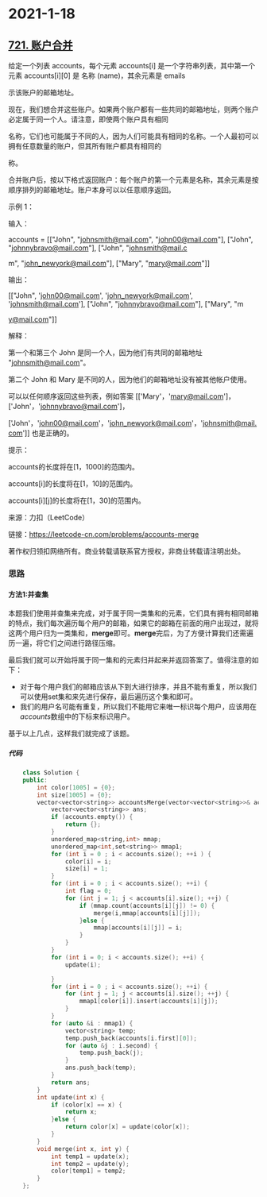 # 2021-1-18

## [721. 账户合并](https://leetcode-cn.com/problems/accounts-merge/)

给定一个列表 accounts，每个元素 accounts[i] 是一个字符串列表，其中第一个元素 accounts[i][0] 是 名称 (name)，其余元素是 emails 

示该账户的邮箱地址。

现在，我们想合并这些账户。如果两个账户都有一些共同的邮箱地址，则两个账户必定属于同一个人。请注意，即使两个账户具有相同

名称，它们也可能属于不同的人，因为人们可能具有相同的名称。一个人最初可以拥有任意数量的账户，但其所有账户都具有相同的

称。

合并账户后，按以下格式返回账户：每个账户的第一个元素是名称，其余元素是按顺序排列的邮箱地址。账户本身可以以任意顺序返回。

 

示例 1：

输入：

accounts = [["John", "johnsmith@mail.com", "john00@mail.com"], ["John", "johnnybravo@mail.com"], ["John", "johnsmith@mail.c

m", "john_newyork@mail.com"], ["Mary", "mary@mail.com"]]

输出：

[["John", 'john00@mail.com', 'john_newyork@mail.com', 'johnsmith@mail.com'],  ["John", "johnnybravo@mail.com"], ["Mary", "m

y@mail.com"]]

解释：

第一个和第三个 John 是同一个人，因为他们有共同的邮箱地址 "johnsmith@mail.com"。 

第二个 John 和 Mary 是不同的人，因为他们的邮箱地址没有被其他帐户使用。

可以以任何顺序返回这些列表，例如答案 [['Mary'，'mary@mail.com']，['John'，'johnnybravo@mail.com']，

['John'，'john00@mail.com'，'john_newyork@mail.com'，'johnsmith@mail.com']] 也是正确的。

提示：

accounts的长度将在[1，1000]的范围内。

accounts[i]的长度将在[1，10]的范围内。

accounts[i][j]的长度将在[1，30]的范围内。

来源：力扣（LeetCode）

链接：https://leetcode-cn.com/problems/accounts-merge

著作权归领扣网络所有。商业转载请联系官方授权，非商业转载请注明出处。



### 思路

#### 方法1:并查集

本题我们使用并查集来完成，对于属于同一类集和的元素，它们具有拥有相同邮箱的特点，我们每次遍历每个用户的邮箱，如果它的邮箱在前面的用户出现过，就将这两个用户归为一类集和，**merge**即可。**merge**完后，为了方便计算我们还需遍历一遍，将它们之间进行路径压缩。

最后我们就可以开始将属于同一集和的元素归并起来并返回答案了。值得注意的如下：

- 对于每个用户我们的邮箱应该从下到大进行排序，并且不能有重复，所以我们可以使用set集和来先进行保存，最后遍历这个集和即可。
- 我们的用户名可能有重复，所以我们不能用它来唯一标识每个用户，应该用在$accounts$数组中的下标来标识用户。



基于以上几点，这样我们就完成了该题。



##### 代码

```cpp
    class Solution {
    public:
        int color[1005] = {0};
        int size[1005] = {0};
        vector<vector<string>> accountsMerge(vector<vector<string>>& accounts) {
            vector<vector<string>> ans;
            if (accounts.empty()) {
                return {};
            }
            unordered_map<string,int> mmap;
            unordered_map<int,set<string>> mmap1;
            for (int i = 0 ; i < accounts.size(); ++i ) {
                color[i] = i;
                size[i] = 1;
            }
            for (int i = 0 ; i < accounts.size(); ++i) {
                int flag = 0;
                for (int j = 1; j < accounts[i].size(); ++j) {
                    if (mmap.count(accounts[i][j]) != 0) {
                        merge(i,mmap[accounts[i][j]]);
                    }else {
                        mmap[accounts[i][j]] = i;
                    }
                }
            }
            for (int i = 0; i < accounts.size(); ++i) {
                update(i);

            }
            for (int i = 0 ; i < accounts.size(); ++i) {
                for (int j = 1; j < accounts[i].size(); ++j) {
                    mmap1[color[i]].insert(accounts[i][j]);
                }
            }
            for (auto &i : mmap1) {
                vector<string> temp;
                temp.push_back(accounts[i.first][0]);
                for (auto &j : i.second) {
                    temp.push_back(j);
                }
                ans.push_back(temp);
            }
            return ans;
        }
        int update(int x) {
            if (color[x] == x) {
                return x;
            }else { 
                return color[x] = update(color[x]);
            }
        }
        void merge(int x, int y) {
            int temp1 = update(x);
            int temp2 = update(y);
            color[temp1] = temp2;
        }
    };
```

